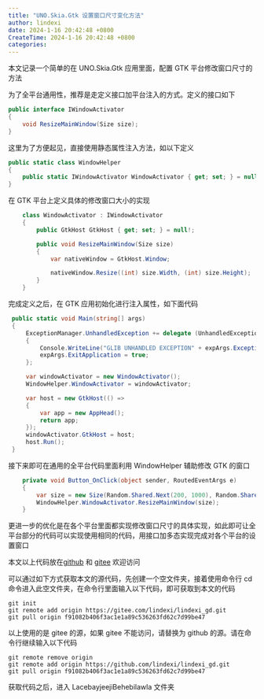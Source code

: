 ```yaml
---
title: "UNO.Skia.Gtk 设置窗口尺寸变化方法"
author: lindexi
date: 2024-1-16 20:42:48 +0800
CreateTime: 2024-1-16 20:42:48 +0800
categories: 
---
```


本文记录一个简单的在 UNO.Skia.Gtk 应用里面，配置 GTK 平台修改窗口尺寸的方法

<!--more-->


<!-- 发布 -->
<!-- 博客 -->

为了全平台通用性，推荐是走定义接口加平台注入的方式。定义的接口如下

```csharp
public interface IWindowActivator
{
    void ResizeMainWindow(Size size);
}
```

这里为了方便起见，直接使用静态属性注入方法，如以下定义

```csharp
public static class WindowHelper
{
    public static IWindowActivator WindowActivator { get; set; } = null!;
}
```

在 GTK 平台上定义具体的修改窗口大小的实现

```csharp
    class WindowActivator : IWindowActivator
    {
        public GtkHost GtkHost { get; set; } = null!;

        public void ResizeMainWindow(Size size)
        {
            var nativeWindow = GtkHost.Window;

            nativeWindow.Resize((int) size.Width, (int) size.Height);
        }
    }
```

完成定义之后，在 GTK 应用初始化进行注入属性，如下面代码

```csharp
 public static void Main(string[] args)
 {
     ExceptionManager.UnhandledException += delegate (UnhandledExceptionArgs expArgs)
     {
         Console.WriteLine("GLIB UNHANDLED EXCEPTION" + expArgs.ExceptionObject.ToString());
         expArgs.ExitApplication = true;
     };

     var windowActivator = new WindowActivator();
     WindowHelper.WindowActivator = windowActivator;

     var host = new GtkHost(() =>
     {
         var app = new AppHead();
         return app;
     });
     windowActivator.GtkHost = host;
     host.Run();
 }
```

接下来即可在通用的全平台代码里面利用 WindowHelper 辅助修改 GTK 的窗口

```csharp
    private void Button_OnClick(object sender, RoutedEventArgs e)
    {
        var size = new Size(Random.Shared.Next(200, 1000), Random.Shared.Next(200, 1000));
        WindowHelper.WindowActivator.ResizeMainWindow(size);
    }
```

更进一步的优化是在各个平台里面都实现修改窗口尺寸的具体实现，如此即可让全平台部分的代码可以实现使用相同的代码，用接口加多态实现完成对各个平台的设置窗口

本文以上代码放在[github](https://github.com/lindexi/lindexi_gd/tree/f91082b406f3ac1e1a89c536263fd62c7d99be47/LacebayjeejiBehebilawla) 和 [gitee](https://gitee.com/lindexi/lindexi_gd/tree/f91082b406f3ac1e1a89c536263fd62c7d99be47/LacebayjeejiBehebilawla) 欢迎访问

可以通过如下方式获取本文的源代码，先创建一个空文件夹，接着使用命令行 cd 命令进入此空文件夹，在命令行里面输入以下代码，即可获取到本文的代码

```
git init
git remote add origin https://gitee.com/lindexi/lindexi_gd.git
git pull origin f91082b406f3ac1e1a89c536263fd62c7d99be47
```

以上使用的是 gitee 的源，如果 gitee 不能访问，请替换为 github 的源。请在命令行继续输入以下代码

```
git remote remove origin
git remote add origin https://github.com/lindexi/lindexi_gd.git
git pull origin f91082b406f3ac1e1a89c536263fd62c7d99be47
```

获取代码之后，进入 LacebayjeejiBehebilawla 文件夹
